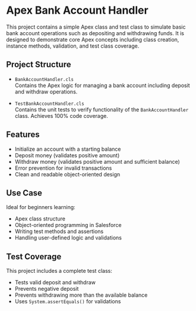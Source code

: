 # Apex Bank Account Handler

This project contains a simple Apex class and test class to simulate basic bank account operations such as depositing and withdrawing funds. It is designed to demonstrate core Apex concepts including class creation, instance methods, validation, and test class coverage.

## Project Structure

- `BankAccountHandler.cls`  
  Contains the Apex logic for managing a bank account including deposit and withdraw operations.

- `TestBankAccountHandler.cls`  
  Contains the unit tests to verify functionality of the `BankAccountHandler` class. Achieves 100% code coverage.

## Features

- Initialize an account with a starting balance
- Deposit money (validates positive amount)
- Withdraw money (validates positive amount and sufficient balance)
- Error prevention for invalid transactions
- Clean and readable object-oriented design

## Use Case

Ideal for beginners learning:
- Apex class structure
- Object-oriented programming in Salesforce
- Writing test methods and assertions
- Handling user-defined logic and validations

## Test Coverage

This project includes a complete test class:
- Tests valid deposit and withdraw
- Prevents negative deposit
- Prevents withdrawing more than the available balance
- Uses `System.assertEquals()` for validations
